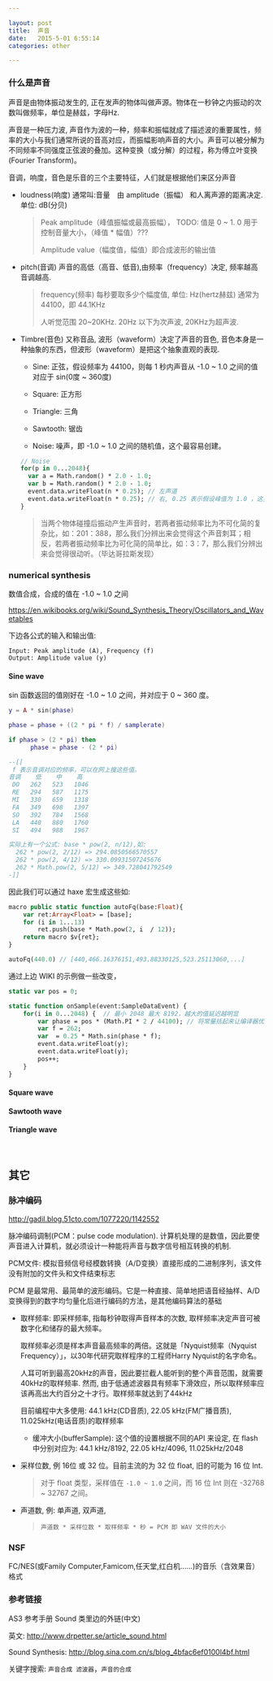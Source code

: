 ```yaml
---

layout: post
title:  声音
date:   2015-5-01 6:55:14
categories: other

---
```


### 什么是声音

声音是由物体振动发生的, 正在发声的物体叫做声源。物体在一秒钟之内振动的次数叫做频率，单位是赫兹，字母Hz.

声音是一种压力波, 声音作为波的一种，频率和振幅就成了描述波的重要属性，频率的大小与我们通常所说的音高对应，而振幅影响声音的大小。声音可以被分解为不同频率不同强度正弦波的叠加。这种变换（或分解）的过程，称为傅立叶变换(Fourier Transform)。

音调，响度，音色是乐音的三个主要特征，人们就是根据他们来区分声音

<!-- more -->

* loudness(响度) 通常叫:音量　由 amplitude（振幅） 和人离声源的距离决定. 单位: dB(分贝)

  > Peak amplitude（峰值振幅或最高振幅）， TODO: 值是 0 ~ 1. 0 用于控制音量大小，（峰值 * 幅值）???
  >
  > Amplitude value（幅度值，幅值）即合成波形的输出值

* pitch(音调) 声音的高低（高音、低音),由频率（frequency）决定, 频率越高音调越高.

  > frequency(频率) 每秒要取多少个幅度值, 单位: Hz(hertz赫兹) 通常为 44100，即 44.1KHz
  >
  > 人听觉范围 20~20KHz. 20Hz 以下为次声波, 20KHz为超声波.

* Timbre(音色) 又称音品, 波形（waveform）决定了声音的音色, 音色本身是一种抽象的东西，但波形（waveform）是把这个抽象直观的表现.

  - Sine: 正弦，假设频率为 44100，则每 1 秒内声音从 -1.0 ~ 1.0 之间的值对应于 sin(0度 ~ 360度)

  - Square: 正方形

  - Triangle: 三角

  - Sawtooth: 锯齿

  - Noise: 噪声，即 -1.0 ~ 1.0 之间的随机值，这个最容易创建。

  ```haxe
  // Noise
  for(p in 0...2048){
    var a = Math.random() * 2.0 - 1.0;
    var b = Math.random() * 2.0 - 1.0;
    event.data.writeFloat(n * 0.25); // 左声道
    event.data.writeFloat(n * 0.25); // 右, 0.25 表示假设峰值为 1.0 ，这里缩放 1/4
  }
  ```

  > 当两个物体碰撞后振动产生声音时，若两者振动频率比为不可化简的复杂比，如：201：388，那么我们分辨出来会觉得这个声音刺耳；相反，若两者振动频率比为可化简的简单比，如：3：7，那么我们分辨出来会觉得很动听。（毕达哥拉斯发现）


### numerical synthesis

数值合成，合成的值在 -1.0 ~ 1.0 之间

<https://en.wikibooks.org/wiki/Sound_Synthesis_Theory/Oscillators_and_Wavetables>


下边各公式的输入和输出值:

```
Input: Peak amplitude (A), Frequency (f)
Output: Amplitude value (y)
```

#### Sine wave

sin 函数返回的值刚好在 -1.0 ~ 1.0 之间，并对应于 0 ~ 360 度。

```lua
y = A * sin(phase)

phase = phase + ((2 * pi * f) / samplerate)

if phase > (2 * pi) then
      phase = phase - (2 * pi)

--[[
 f 表示音调对应的频率，可以在网上搜这些值。
音调    低    中    高
 DO   262   523   1046
 RE   294   587   1175
 MI   330   659   1318
 FA   349   698   1397
 SO   392   784   1568
 LA   440   880   1760
 SI   494   988   1967

实际上有一个公式: base * pow(2, n/12),如:
  262 * pow(2, 2/12) => 294.0850566570557
  262 * pow(2, 4/12) => 330.09931507245676
  262 * Math.pow(2, 5/12) => 349.728041792549
-]]
```

因此我们可以通过 haxe 宏生成这些如:

```haxe
macro public static function autoFq(base:Float){
	var ret:Array<Float> = [base];
	for (i in 1...13)
		ret.push(base * Math.pow(2, i  / 12));
	return macro $v{ret};
}

autoFq(440.0) // [440,466.16376151,493.88330125,523.25113060,...]
```

通过上边 WIKI 的示例做一些改变，

```haxe
static var pos = 0;

static function onSample(event:SampleDataEvent) {
	for(i in 0...2048) {  // 最小 2048 最大 8192，越大的值延迟越明显
		var phase = pos * (Math.PI * 2 / 44100); // 将常量括起来让编译器优化
		var f = 262;
		var  = 0.25 * Math.sin(phase * f);
		event.data.writeFloat(y);
		event.data.writeFloat(y);
		pos++;
	}
}
```

#### Square wave


#### Sawtooth wave


#### Triangle wave


<br />

其它
------

### 脉冲编码

<http://gadil.blog.51cto.com/1077220/1142552>

脉冲编码调制(PCM：pulse code modulation). 计算机处理的是数值，因此要使声音进入计算机，就必须设计一种能将声音与数字信号相互转换的机制.

PCM文件: 模拟音频信号经模数转换（A/D变换）直接形成的二进制序列，该文件没有附加的文件头和文件结束标志

PCM 是最常用、最简单的波形编码。它是一种直接、简单地把语音经抽样、A/D变换得到的数字均匀量化后进行编码的方法，是其他编码算法的基础

* 取样频率: 即采样频率, 指每秒钟取得声音样本的次数, 取样频率决定声音可被数字化和储存的最大频率。

  取样频率必须是样本声音最高频率的两倍。这就是「Nyquist频率（Nyquist Frequency）」，以30年代研究取样程序的工程师Harry Nyquist的名字命名。

  人耳可听到最高20kHz的声音，因此要拦截人能听到的整个声音范围，就需要40kHz的取样频率. 然而, 由于低通滤波器具有频率下滑效应，所以取样频率应该再高出大约百分之十才行。取样频率就达到了44kHz

  目前编程中大多使用: 44.1 kHz(CD音质), 22.05 kHz(FM广播音质), 11.025kHz(电话音质)的取样频率

  - 缓冲大小(bufferSample): 这个值的设置根据不同的API 来设定, 在 flash 中分别对应为: 44.1 kHz/8192, 22.05 kHz/4096, 11.025kHz/2048

* 采样位数, 例 16位 或 32 位。目前主流的为 32 位 float, 旧的可能为 16 位 Int.

  > 对于 float 类型，采样值在 `-1.0 ~ 1.0` 之间，而 16 位 Int 则在 -32768 ~ 32767 之间。

* 声道数, 例: 单声道, 双声道,

  > `声道数 * 采样位数 * 取样频率 * 秒 = PCM 即 WAV 文件的大小`


### NSF

FC/NES(或Family Computer,Famicom,任天堂,红白机……)的音乐（含效果音）格式


### 参考链接

AS3 参考手册 Sound 类里边的外链(中文)

英文: <http://www.drpetter.se/article_sound.html>

Sound Synthesis: <http://blog.sina.com.cn/s/blog_4bfac6ef0100l4bf.html>

关键字搜索: `声音合成 滤波器`，`声音的合成`

<br />
<br />
